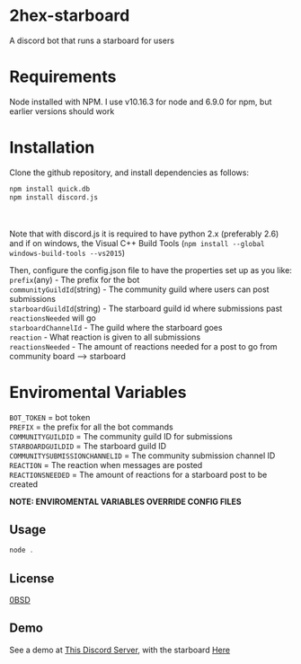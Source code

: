 # 2hex-starboard
A discord bot that runs a starboard for users

# Requirements
Node installed with NPM. I use v10.16.3 for node and 6.9.0 for npm, but earlier versions should work

# Installation
Clone the github repository, and install dependencies as follows:
```bash
npm install quick.db
npm install discord.js
```
<br> <br>
Note that with discord.js it is required to have python 2.x (preferably 2.6) and if on windows, the Visual C++ Build Tools (`npm install --global windows-build-tools --vs2015`)

Then, configure the config.json file to have the properties set up as you like:<br>
`prefix`(any) - The prefix for the bot<br>
`communityGuildId`(string) - The community guild where users can post submissions<br>
`starboardGuildId`(string) - The starboard guild id where submissions past `reactionsNeeded` will go<br>
`starboardChannelId` - The guild where the starboard goes<br>
`reaction` - What reaction is given to all submissions<br>
`reactionsNeeded` - The amount of reactions needed for a post to go from community board --> starboard<br>

# Enviromental Variables
`BOT_TOKEN` = bot token<br>
`PREFIX` = the prefix for all the bot commands<br>
`COMMUNITYGUILDID` = The community guild ID for submissions<br>
`STARBOARDGUILDID` = The starboard guild ID<br>
`COMMUNITYSUBMISSIONCHANNELID` = The community submission channel ID<br>
`REACTION` = The reaction when messages are posted<br>
`REACTIONSNEEDED` = The amount of reactions for a starboard post to be created<br>

**NOTE: ENVIROMENTAL VARIABLES OVERRIDE CONFIG FILES**

## Usage
```js
node .
```

## License
[0BSD](https://opensource.org/licenses/0BSD)

## Demo
See a demo at [This Discord Server](http://devarchives.xyz/discord), with the starboard [Here](https://discordapp.com/invite/NnH4zTG)
